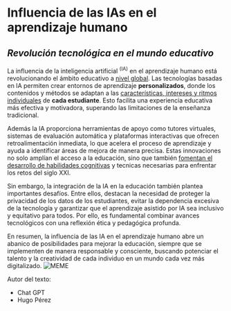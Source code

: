 # **Influencia de las IAs en el aprendizaje humano**
## _Revolución tecnológica en el mundo educativo_
La influencia de la inteligencia artificial <sup>(IA)</sup> en el aprendizaje humano está revolucionando el ámbito educativo a <ins>nivel global</ins>. Las tecnologías basadas en IA permiten crear entornos de aprendizaje **personalizados**, donde los contenidos y métodos se adaptan a las <ins>características, intereses y ritmos individuales</ins> de **cada estudiante**. Esto facilita una experiencia educativa más efectiva y motivadora, superando las limitaciones de la enseñanza tradicional.

Además la IA proporciona herramientas de apoyo como tutores virtuales, sistemas de evaluación automática y plataformas interactivas que ofrecen retroalimentación inmediata, lo que acelera el proceso de aprendizaje y ayuda a identificar áreas de mejora de manera precisa. Estas innovaciones no solo amplían el acceso a la educación, sino que también [fomentan el desarrollo de habilidades cognitivas](datos.txt) y tecnicas necesarias para enfrentar los retos del siglo XXI.

Sin embargo, la integración de la IA en la educación también plantea importantes desafíos. Entre ellos, destacan la necesidad de proteger la privacidad de los datos de los estudiantes, evitar la dependencia excesiva de la tecnología y garantizar que el aprendizaje asistido por IA sea inclusivo y equitativo para todos. Por ello, es fundamental combinar avances tecnológicos con una reflexión ética y pedagógica profunda.

En resumen, la influencia de las IA en el aprendizaje humano abre un abanico de posibilidades para mejorar la educación, siempre que se implementen de manera responsable y consciente, buscando potenciar el talento y la creatividad de cada individuo en un mundo cada vez más digitalizado.
![MEME](https://file.aiquickdraw.com/tool-page/example-images/1751607687902uyz6ivxu.png)

Autor del texto:
- Chat GPT
- Hugo Pérez